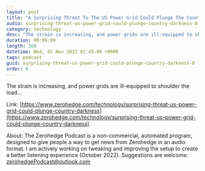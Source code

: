 ```yaml
---
layout: post
title: "A Surprising Threat To The US Power Grid Could Plunge The Country Into Darkness"
audio: surprising-threat-us-power-grid-could-plunge-country-darkness-0
category: technology
desc: "The strain is increasing, and power grids are ill-equipped to shoulder the load..."
duration: 00:06:09
length: 369
datetime: Wed, 02 Nov 2022 02:45:00 +0000
tags: podcast
guid: surprising-threat-us-power-grid-could-plunge-country-darkness-0
order: 0
---
```

The strain is increasing, and power grids are ill-equipped to shoulder the load...

Link: [https://www.zerohedge.com/technology/surprising-threat-us-power-grid-could-plunge-country-darkness](https://www.zerohedge.com/technology/surprising-threat-us-power-grid-could-plunge-country-darkness)

About: The Zerohedge Podcast is a non-commercial, automated program, designed to give people a way to get news from Zerohedge in an audio format.  I am actively working on tweaking and improving the setup to create a better listening experience (October 2022).  Suggestions are welcome: [zerohedgePodcast@outlook.com](mailto:zerohedgePodcast@outlook.com)